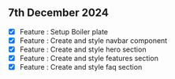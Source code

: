 ## 7th December 2024
- [x] Feature : Setup Boiler plate
- [x] Feature : Create and style navbar component
- [x] Feature : Create and style hero section
- [x] Feature : Create and style features section
- [x] Feature : Create and style faq section